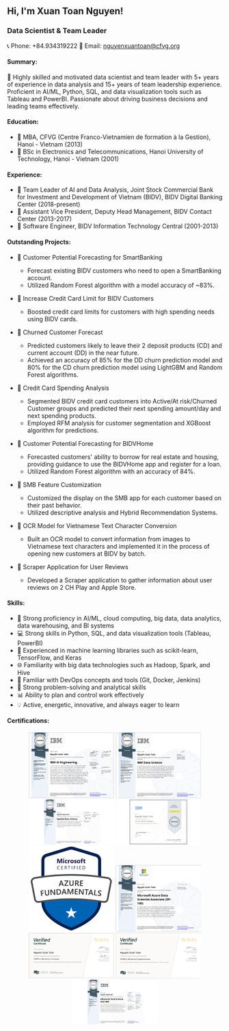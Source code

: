 ## Hi, I'm Xuan Toan Nguyen!

### Data Scientist & Team Leader
📞 Phone: +84.934319222
📧 Email: nguyenxuantoan@cfvg.org

#### Summary:
🚀 Highly skilled and motivated data scientist and team leader with 5+ years of experience in data analysis and 15+ years of team leadership experience. Proficient in AI/ML, Python, SQL, and data visualization tools such as Tableau and PowerBI. Passionate about driving business decisions and leading teams effectively. 

#### Education:
- 💼 MBA, CFVG (Centre Franco-Vietnamien de formation à la Gestion), Hanoi - Vietnam (2013)
- 💼 BSc in Electronics and Telecommunications, Hanoi University of Technology, Hanoi - Vietnam (2001)

#### Experience:
- 💼 Team Leader of AI and Data Analysis, Joint Stock Commercial Bank for Investment and Development of Vietnam (BIDV), BIDV Digital Banking Center (2018-present)
- 💼 Assistant Vice President, Deputy Head Management, BIDV Contact Center (2013-2017)
- 💼 Software Engineer, BIDV Information Technology Central (2001-2013)

#### Outstanding Projects:
- 🌟 Customer Potential Forecasting for SmartBanking
   - Forecast existing BIDV customers who need to open a SmartBanking account.
   - Utilized Random Forest algorithm with a model accuracy of ~83%.

- 🌟 Increase Credit Card Limit for BIDV Customers
   - Boosted credit card limits for customers with high spending needs using BIDV cards.

- 🌟 Churned Customer Forecast
   - Predicted customers likely to leave their 2 deposit products (CD) and current account (DD) in the near future.
   - Achieved an accuracy of 85% for the DD churn prediction model and 80% for the CD churn prediction model using LightGBM and Random Forest algorithms.

- 🌟 Credit Card Spending Analysis
   - Segmented BIDV credit card customers into Active/At risk/Churned Customer groups and predicted their next spending amount/day and next spending products.
   - Employed RFM analysis for customer segmentation and XGBoost algorithm for predictions.

- 🌟 Customer Potential Forecasting for BIDVHome
   - Forecasted customers' ability to borrow for real estate and housing, providing guidance to use the BIDVHome app and register for a loan.
   - Utilized Random Forest algorithm with an accuracy of 84%.

- 🌟 SMB Feature Customization
   - Customized the display on the SMB app for each customer based on their past behavior.
   - Utilized descriptive analysis and Hybrid Recommendation Systems.

- 🌟 OCR Model for Vietnamese Text Character Conversion
   - Built an OCR model to convert information from images to Vietnamese text characters and implemented it in the process of opening new customers at BIDV by batch.

- 🌟 Scraper Application for User Reviews
   - Developed a Scraper application to gather information about user reviews on 2 CH Play and Apple Store.

#### Skills:
- 🔬 Strong proficiency in AI/ML, cloud computing, big data, data analytics, data warehousing, and BI systems
- 💻 Strong skills in Python, SQL, and data visualization tools (Tableau, PowerBI)
- 🤖 Experienced in machine learning libraries such as scikit-learn, TensorFlow, and Keras
- 🌐 Familiarity with big data technologies such as Hadoop, Spark, and Hive
- 🚀 Familiar with DevOps concepts and tools (Git, Docker, Jenkins)
- 🧠 Strong problem-solving and analytical skills
- 📊 Ability to plan and control work effectively
- 💡 Active, energetic, innovative, and always eager to learn

#### Certifications:
<div style="text-align:center">
   <img src="/assets/images/certifications/IBM_AI_Engineering.png" alt="IBM AI Engineering Professional Certificate" width="200">
   <img src="/assets/images/certifications/IBM_Data_Science.png" alt="IBM Data Science Professional Certificate" width="200"><br>
   <img src="/assets/images/certifications/Applied-DS.jpeg" alt="IBM Applied Data Science Certificate" width="200">
   <img src="/assets/images/certifications/Deep_Neural_Network_with_Pytorch.jpeg" alt="DeepNeural Network with Pytorch Certificate" width="200"><br>
   <img src="/assets/images/certifications/AZ_900.png" alt="Microsoft Azure Fundamentals (AZ-900)" width="200">
   <img src="/assets/images/certifications/DP_100.png" alt="Coursera Microsoft Azure Data Scientist Associate (DP-100)" width="200"><br>   
   <img src="/assets/images/certifications/Blockchain_Technology.png" alt="EdX Verified Certificates for Blockchain Technology" width="200">
   <img src="/assets/images/certifications/Bitcoin_and_Cryptocurrency.png" alt="EdX Verified Certificates for Bitcoin and Cryptocurrencies" width="200"><br>
    <img src="/assets/images/certifications/Coursera_Advanced_DS_IBM.jpeg" alt="IBM Advanced Data Science Certificate" width="200">
</div>
